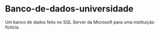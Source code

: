 # Banco-de-dados-universidade
Um banco de dados feito no SQL Server da Microsoft para uma instituição fictícia.
